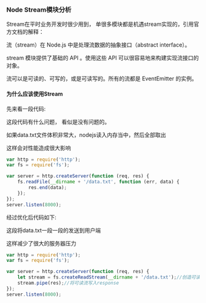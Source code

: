 ### Node Stream模块分析


Stream在平时业务开发时很少用到， 单很多模块都是机遇stream实现的，引用官方文档的解释：

流（stream）在 Node.js 中是处理流数据的抽象接口（abstract interface）。

stream 模块提供了基础的 API 。使用这些 API 可以很容易地来构建实现流接口的对象。

流可以是可读的、可写的，或是可读写的。所有的流都是 EventEmitter 的实例。



#### 为什么应该使用Stream

先来看一段代码:

这段代码有什么问题， 看似是没有问题的。

如果data.txt文件体积非常大，nodejs读入内存当中，然后全部取出

这样会对性能造成很大影响

```js
var http = require('http');
var fs = require('fs');

var server = http.createServer(function (req, res) {
    fs.readFile(__dirname + '/data.txt', function (err, data) {
        res.end(data);
    });
});
server.listen(8000);
```


经过优化后代码如下:

这段将data.txt一段一段的发送到用户端

这样减少了很大的服务器压力

```js
var http = require('http');
var fs = require('fs');

var server = http.createServer(function (req, res) {
    let stream = fs.createReadStream(__dirname + '/data.txt');//创造可读流
    stream.pipe(res);//将可读流写入response
});
server.listen(8000);
```
